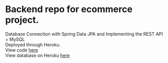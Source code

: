 # Backend repo for ecommerce project. 
Database Connection with Spring Data JPA and Implementing the REST API + MySQL <br>
Deployed through Heroku.<br/>
View code <a href="https://github.com/txlocnguyen/jfs-ecommerce-backend/tree/main/src/main/java/com/jfs/ecommerce">here</a><br/>
View database on Heroku <a href="https://locnguyen-ecommerce-backend.herokuapp.com/item/all">here</a>

